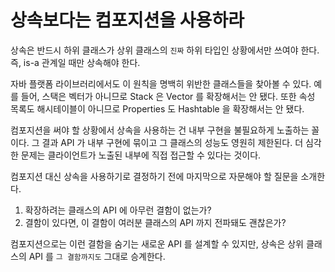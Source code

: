 # 상속보다는 컴포지션을 사용하라

상속은 반드시 하위 클래스가 상위 클래스의 `진짜` 하위 타입인 상황에서만 쓰여야 한다. 즉, is-a 관계일 때만 상속해야 한다.

자바 플랫폼 라이브러리에서도 이 원칙을 명백히 위반한 클래스들을 찾아볼 수 있다. 예를 들어, 스택은 벡터가 아니므로 Stack 은 Vector 를 확장해서는 안 됐다. 또한 속성 목록도 해시테이블이 아니므로
Properties 도 Hashtable 을 확장해서는 안 됐다.

컴포지션을 써야 할 상황에서 상속을 사용하는 건 내부 구현을 불필요하게 노출하는 꼴이다. 그 결과 API 가 내부 구현에 묶이고 그 클래스의 성능도 영원히 제한된다. 더 심각한 문제는 
클라이언트가 노출된 내부에 직접 접근할 수 있다는 것이다.

컴포지션 대신 상속을 사용하기로 결정하기 전에 마지막으로 자문해야 할 질문을 소개한다.

1. 확장하려는 클래스의 API 에 아무런 결함이 없는가?
2. 결함이 있다면, 이 결함이 여러분 클래스의 API 까지 전파돼도 괜찮은가?

컴포지션으로는 이런 결함을 숨기는 새로운 API 를 설계할 수 있지만, 상속은 상위 클래스의 API 를 `그 결함까지도` 그대로 승계한다.
